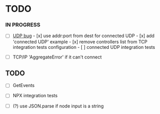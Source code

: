 # TODO

### IN PROGRESS

- [ ] [UDP bug](https://github.com/uhppoted/node-red-contrib-uhppoted/issues/37)
      - [x] use addr:port from dest for connected UDP
      - [x] add 'connected UDP' example
      - [x] remove controllers list from TCP integration tests configuration
      - [ ] connected UDP integration tests

- [ ] TCP/IP 'AggregateError' if it can't connect

## TODO

- [ ] GetEvents
- [ ] NPX integration tests
- [ ] (?) use JSON.parse if node input is a string

